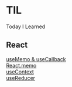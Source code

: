 # TIL
Today I Learned

## React
[useMemo & useCallback](https://github.com/yoonzet/til/blob/master/react0406.md)  
[React.memo](https://github.com/yoonzet/til/blob/master/react0407.md)  
[useContext](https://github.com/yoonzet/til/blob/master/react0408.md)  
[useReducer](https://github.com/yoonzet/til/blob/master/react0410.md)
